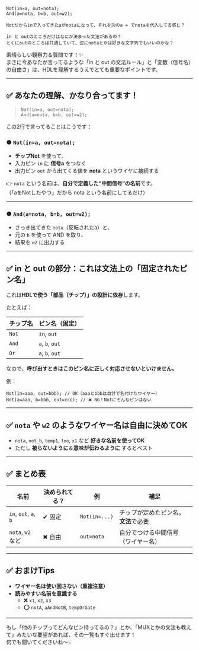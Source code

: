 ```
Not(in=a, out=nota);
And(a=nota, b=b, out=w2);

Notだからinで入ってきたaがnotaになって、それを次のa = でnotaを代入してる感じ？

in と outのところだけはなにか決まった文法があるの？
とくにoutのところは共通していて、逆にnotaとかは好きな文字列でもいいのかな？
```

素晴らしい観察力＆質問です！✨  
まさに今あなたが言ってるような「in と out の文法ルール」と「変数（信号名）の自由さ」は、HDLを理解するうえでとても重要なポイントです。

---

## ✅ あなたの理解、かなり合ってます！

> `Not(in=a, out=nota);`  
> `And(a=nota, b=b, out=w2);`

この2行で言ってることはこうです：

### ● `Not(in=a, out=nota);`
- **チップNot** を使って、
- 入力ピン `in` に **信号a** をつなぐ
- 出力ピン `out` から出てくる値を **nota** というワイヤに接続する

👉 `nota` という名前は、**自分で定義した“中間信号”の名前**です。  
（「aをNotしたやつ」だから nota という名前にしてるだけ）

---

### ● `And(a=nota, b=b, out=w2);`
- さっき出てきた `nota`（反転されたa）と、
- 元の `b` を使って AND を取り、
- 結果を `w2` に出力する

---

## ✅ in と out の部分：これは**文法上の「固定されたピン名」**

これは**HDLで使う「部品（チップ）」の設計に依存**します。

たとえば：

| チップ名 | ピン名（固定） |
|----------|----------------|
| `Not`    | `in`, `out`     |
| `And`    | `a`, `b`, `out` |
| `Or`     | `a`, `b`, `out` |

なので、**呼び出すときはこのピン名に正しく対応させないといけません。**

例：
```hdl
Not(in=aaa, out=bbb); // OK（aaaとbbbは自分で名付けたワイヤー）
Not(a=aaa, b=bbb, out=ccc); // ❌ NG！Notにそんなピンはない
```

---

## ✅ `nota` や `w2` のような**ワイヤー名は自由に決めてOK**

- `nota`, `not_b`, `temp1`, `foo`, `x1` など **好きな名前を使ってOK**
- ただし **被らないように**＆**意味が伝わるように** するとベスト

---

## ✅ まとめ表

| 名前 | 決められてる？ | 例 | 補足 |
|------|----------------|-----|------|
| `in`, `out`, `a`, `b` | ✔ 固定 | `Not(in=...)` | チップが定めたピン名。**文法**で必要 |
| `nota`, `w2` など      | ✖ 自由 | `out=nota` | 自分でつける中間信号（ワイヤー名） |

---

## ✅ おまけTips

- **ワイヤー名は使い回さない（重複注意）**
- **読みやすい名前を意識する**
  - ❌ `x1`, `x2`, `x3`
  - ⭕ `notA`, `aAndNotB`, `tempOrGate`

---

もし「他のチップってどんなピン持ってるの？」とか、「MUXとかの文法も教えて」みたいな要望があれば、その一覧もすぐ出せます！  
何でも聞いてくださいね〜💡